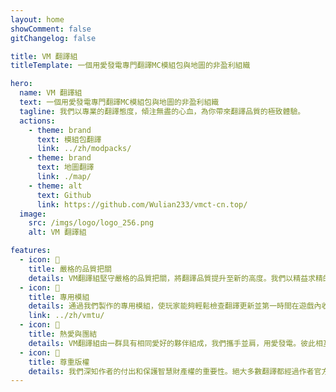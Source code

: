 ```yaml
---
layout: home
showComment: false
gitChangelog: false

title: VM 翻譯組
titleTemplate: 一個用愛發電專門翻譯MC模組包與地圖的非盈利組織

hero:
  name: VM 翻譯組
  text: 一個用愛發電專門翻譯MC模組包與地圖的非盈利組織
  tagline: 我們以專業的翻譯態度，傾注無盡的心血，為你帶來翻譯品質的極致體驗。
  actions:
    - theme: brand
      text: 模組包翻譯
      link: ../zh/modpacks/
    - theme: brand
      text: 地圖翻譯
      link: ./map/
    - theme: alt
      text: Github
      link: https://github.com/Wulian233/vmct-cn.top/
  image:
    src: /imgs/logo/logo_256.png
    alt: VM 翻譯組

features:
  - icon: 📝
    title: 嚴格的品質把關
    details: VM翻譯組堅守嚴格的品質把關，將翻譯品質提升至新的高度。我們以精益求精的態度，追求每一個細節的完美。從翻譯準確性到文化本土化，每一個環節都經過嚴密的審查與校對。
  - icon: 🔔
    title: 專用模組
    details: 通過我們製作的專用模組，使玩家能夠輕鬆檢查翻譯更新並第一時間在遊戲內收到通知。我們的專用模組旨在為玩家提供更便捷、即時的翻譯更新內容。
    link: ../zh/vmtu/
  - icon: 🤝
    title: 熱愛與團結
    details: VM翻譯組由一群具有相同愛好的夥伴組成，我們攜手並肩，用愛發電。彼此相互支持，建立並成為一個無堅不摧的團隊。
  - icon: 📖
    title: 尊重版權️
    details: 我們深知作者的付出和保護智慧財產權的重要性。絕大多數翻譯都經過作者官方授權，不分發遊戲本體。僅提供中文化更新檔下載，最大程度保證作者權益得到保障。
---
```

